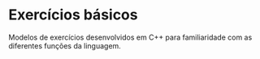 # Exercícios básicos

<p>Modelos de exercícios desenvolvidos em C++ para familiaridade com as diferentes funções da linguagem. </p>
